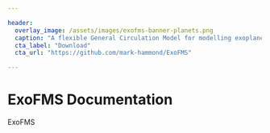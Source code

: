 ```yaml
---

header:
  overlay_image: /assets/images/exofms-banner-planets.png
  caption: "A flexible General Circulation Model for modelling exoplanets."
  cta_label: "Download"
  cta_url: "https://github.com/mark-hammond/ExoFMS"

---
```


# ExoFMS Documentation

ExoFMS

